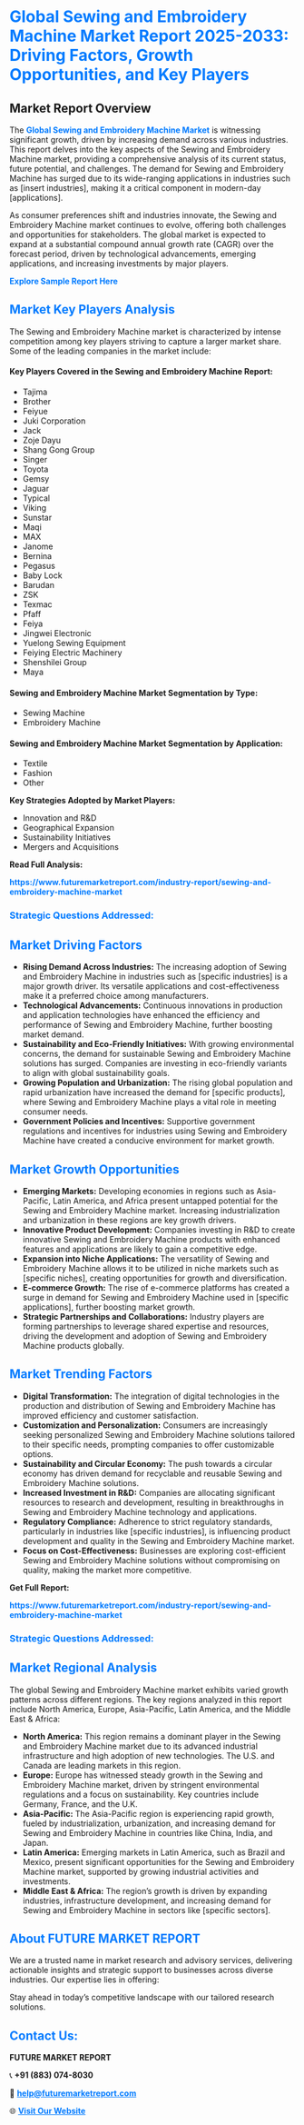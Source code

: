 <h1 style="color: #007BFF;">Global Sewing and Embroidery Machine Market Report 2025-2033: Driving Factors, Growth Opportunities, and Key Players</h1>

<section id="overview">
<h2>Market Report Overview</h2>
<p>The <a href="https://www.futuremarketreport.com/industry-report/sewing-and-embroidery-machine-market" style="color: #007BFF; text-decoration: none;"><strong>Global Sewing and Embroidery Machine Market</strong></a> is witnessing significant growth, driven by increasing demand across various industries. This report delves into the key aspects of the Sewing and Embroidery Machine market, providing a comprehensive analysis of its current status, future potential, and challenges. The demand for Sewing and Embroidery Machine has surged due to its wide-ranging applications in industries such as [insert industries], making it a critical component in modern-day [applications].</p>
<p>As consumer preferences shift and industries innovate, the Sewing and Embroidery Machine market continues to evolve, offering both challenges and opportunities for stakeholders. The global market is expected to expand at a substantial compound annual growth rate (CAGR) over the forecast period, driven by technological advancements, emerging applications, and increasing investments by major players.</p>
</section>

<section id="overview">
<p><a href="https://www.futuremarketreport.com/request-sample/reportId=84417" style="color: #007BFF; text-decoration: none;"><strong>Explore Sample Report Here</strong></a></p>
</section>

<section id="key-players">
<h2 style="color: #007BFF;">Market Key Players Analysis</h2>
<p>The Sewing and Embroidery Machine market is characterized by intense competition among key players striving to capture a larger market share. Some of the leading companies in the market include:</p>
<h4>Key Players Covered in the Sewing and Embroidery Machine Report:</h4>
<ul><li>Tajima</li><li>Brother</li><li>Feiyue</li><li>Juki Corporation</li><li>Jack</li><li>Zoje Dayu</li><li>Shang Gong Group</li><li>Singer</li><li>Toyota</li><li>Gemsy</li><li>Jaguar</li><li>Typical</li><li>Viking</li><li>Sunstar</li><li>Maqi</li><li>MAX</li><li>Janome</li><li>Bernina</li><li>Pegasus</li><li>Baby Lock</li><li>Barudan</li><li>ZSK</li><li>Texmac</li><li>Pfaff</li><li>Feiya</li><li>Jingwei Electronic</li><li>Yuelong Sewing Equipment</li><li>Feiying Electric Machinery</li><li>Shenshilei Group</li><li>Maya</li></ul>
<h4>Sewing and Embroidery Machine Market Segmentation by Type:</h4>
<ul><li>Sewing Machine</li><li>Embroidery Machine</li></ul>

<h4>Sewing and Embroidery Machine Market Segmentation by Application:</h4>
<ul><li>Textile</li><li>Fashion</li><li>Other</li></ul>
<p><strong>Key Strategies Adopted by Market Players:</strong></p>
<ul>
<li>Innovation and R&D</li>
<li>Geographical Expansion</li>
<li>Sustainability Initiatives</li>
<li>Mergers and Acquisitions</li>
</ul>
</section>

<section>
<p><strong>Read Full Analysis: </strong></p><a href="https://www.futuremarketreport.com/industry-report/sewing-and-embroidery-machine-market" style="color: #007BFF; text-decoration: none;"><strong>https://www.futuremarketreport.com/industry-report/sewing-and-embroidery-machine-market</strong></a>
<h3 style="color: #007BFF;">Strategic Questions Addressed:</h3>
</section>

<section id="driving-factors">
<h2 style="color: #007BFF;">Market Driving Factors</h2>
<ul>
<li><strong>Rising Demand Across Industries:</strong> The increasing adoption of Sewing and Embroidery Machine in industries such as [specific industries] is a major growth driver. Its versatile applications and cost-effectiveness make it a preferred choice among manufacturers.</li>
<li><strong>Technological Advancements:</strong> Continuous innovations in production and application technologies have enhanced the efficiency and performance of Sewing and Embroidery Machine, further boosting market demand.</li>
<li><strong>Sustainability and Eco-Friendly Initiatives:</strong> With growing environmental concerns, the demand for sustainable Sewing and Embroidery Machine solutions has surged. Companies are investing in eco-friendly variants to align with global sustainability goals.</li>
<li><strong>Growing Population and Urbanization:</strong> The rising global population and rapid urbanization have increased the demand for [specific products], where Sewing and Embroidery Machine plays a vital role in meeting consumer needs.</li>
<li><strong>Government Policies and Incentives:</strong> Supportive government regulations and incentives for industries using Sewing and Embroidery Machine have created a conducive environment for market growth.</li>
</ul>
</section>

<section id="growth-opportunities">
<h2 style="color: #007BFF;">Market Growth Opportunities</h2>
<ul>
<li><strong>Emerging Markets:</strong> Developing economies in regions such as Asia-Pacific, Latin America, and Africa present untapped potential for the Sewing and Embroidery Machine market. Increasing industrialization and urbanization in these regions are key growth drivers.</li>
<li><strong>Innovative Product Development:</strong> Companies investing in R&D to create innovative Sewing and Embroidery Machine products with enhanced features and applications are likely to gain a competitive edge.</li>
<li><strong>Expansion into Niche Applications:</strong> The versatility of Sewing and Embroidery Machine allows it to be utilized in niche markets such as [specific niches], creating opportunities for growth and diversification.</li>
<li><strong>E-commerce Growth:</strong> The rise of e-commerce platforms has created a surge in demand for Sewing and Embroidery Machine used in [specific applications], further boosting market growth.</li>
<li><strong>Strategic Partnerships and Collaborations:</strong> Industry players are forming partnerships to leverage shared expertise and resources, driving the development and adoption of Sewing and Embroidery Machine products globally.</li>
</ul>
</section>

<section id="trending-factors">
<h2 style="color: #007BFF;">Market Trending Factors</h2>
<ul>
<li><strong>Digital Transformation:</strong> The integration of digital technologies in the production and distribution of Sewing and Embroidery Machine has improved efficiency and customer satisfaction.</li>
<li><strong>Customization and Personalization:</strong> Consumers are increasingly seeking personalized Sewing and Embroidery Machine solutions tailored to their specific needs, prompting companies to offer customizable options.</li>
<li><strong>Sustainability and Circular Economy:</strong> The push towards a circular economy has driven demand for recyclable and reusable Sewing and Embroidery Machine solutions.</li>
<li><strong>Increased Investment in R&D:</strong> Companies are allocating significant resources to research and development, resulting in breakthroughs in Sewing and Embroidery Machine technology and applications.</li>
<li><strong>Regulatory Compliance:</strong> Adherence to strict regulatory standards, particularly in industries like [specific industries], is influencing product development and quality in the Sewing and Embroidery Machine market.</li>
<li><strong>Focus on Cost-Effectiveness:</strong> Businesses are exploring cost-efficient Sewing and Embroidery Machine solutions without compromising on quality, making the market more competitive.</li>
</ul>
</section>

<section>
<p><strong>Get Full Report: </strong></p><a href="https://www.futuremarketreport.com/industry-report/sewing-and-embroidery-machine-market" style="color: #007BFF; text-decoration: none;"><strong>https://www.futuremarketreport.com/industry-report/sewing-and-embroidery-machine-market</strong></a>
<h3 style="color: #007BFF;">Strategic Questions Addressed:</h3>
</section>


<section id="regional-analysis">
<h2 style="color: #007BFF;">Market Regional Analysis</h2>
<p>The global Sewing and Embroidery Machine market exhibits varied growth patterns across different regions. The key regions analyzed in this report include North America, Europe, Asia-Pacific, Latin America, and the Middle East & Africa:</p>
<ul>
<li><strong>North America:</strong> This region remains a dominant player in the Sewing and Embroidery Machine market due to its advanced industrial infrastructure and high adoption of new technologies. The U.S. and Canada are leading markets in this region.</li>
<li><strong>Europe:</strong> Europe has witnessed steady growth in the Sewing and Embroidery Machine market, driven by stringent environmental regulations and a focus on sustainability. Key countries include Germany, France, and the U.K.</li>
<li><strong>Asia-Pacific:</strong> The Asia-Pacific region is experiencing rapid growth, fueled by industrialization, urbanization, and increasing demand for Sewing and Embroidery Machine in countries like China, India, and Japan.</li>
<li><strong>Latin America:</strong> Emerging markets in Latin America, such as Brazil and Mexico, present significant opportunities for the Sewing and Embroidery Machine market, supported by growing industrial activities and investments.</li>
<li><strong>Middle East & Africa:</strong> The region’s growth is driven by expanding industries, infrastructure development, and increasing demand for Sewing and Embroidery Machine in sectors like [specific sectors].</li>
</ul>
</section>

<footer>
<h2 style="color: #007BFF;">About FUTURE MARKET REPORT</h2>
<p>We are a trusted name in market research and advisory services, delivering actionable insights and strategic support to businesses across diverse industries. Our expertise lies in offering:</p>

<p>Stay ahead in today’s competitive landscape with our tailored research solutions.</p>

<h2 style="color: #007BFF;">Contact Us:</h2>
<p><strong>FUTURE MARKET REPORT</strong></p>
<p>📞 <strong>+91 (883) 074-8030</strong></p>
<p>📧 <strong><a href="mailto:help@futuremarketreport.com" style="color: #007BFF;">help@futuremarketreport.com</a></strong></p>
<p>🌐 <strong><a href="https://www.futuremarketreport.com/" style="color: #007BFF;">Visit Our Website</a></strong></p>
</footer>
